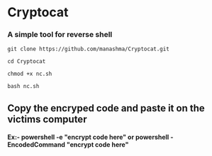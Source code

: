 # Cryptocat

### A simple tool for reverse shell 

```
git clone https://github.com/manashma/Cryptocat.git
```
```
cd Cryptocat
```
```
chmod +x nc.sh
```
```
bash nc.sh
```
## Copy the encryped code and paste it on the victims computer
#### Ex:- powershell -e "encrypt code here" or powershell -EncodedCommand "encrypt code here"
